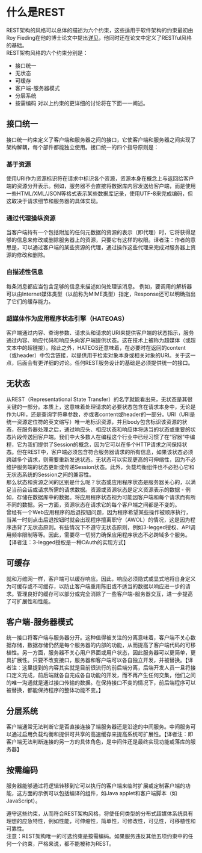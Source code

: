 # 什么是REST
REST架构的风格可以总体的描述为六个约束，这些适用于软件架构的约束最初由Roy Fieding在他的博士论文中提出[详见](http://www.ics.uci.edu/~fielding/pubs/dissertation/rest_arch_style.htm)，他同时还在论文中定义了RESTful风格的基础。  
REST架构风格的六个约束分别是：
- 接口统一
- 无状态
- 可缓存
- 客户端-服务器模式
- 分层系统
- 按需编码
对以上约束的更详细的讨论将在下面一一阐述。

## 接口统一<div id="uniform_interface"></div>
接口统一约束定义了客户端和服务器之间的接口，它使客户端和服务器之间实现了架构解耦，每个部件都能独立使用。接口统一的四个指导原则是：
### 基于资源
使用URI作为资源标识符在请求中标识各个资源，资源本身在概念上与返回给客户端的资源分开表示。例如，服务器不会直接将数据库内容发送给客户端，而是使用一些HTML/XML/JSON等格式表示某些数据库记录，使用UTF-8来完成编码，但这取决于请求细节和服务器的具体实现。
### 通过代理操纵资源
当客户端持有一个包括附加的任何元数据的资源的表示（即代理）时，它将获得足够的信息来修改或删除服务器上的资源，只要它有这样的权限。译者注：作者的意思是，可以通过客户端的某些资源的代理，通过操作这些代理来完成对服务器上资源的修改和删除。
### 自描述性信息
每条消息都应当包含足够的信息来描述如何处理该消息。 例如，要调用的解析器可以由Internet媒体类型（以前称为MIME类型）指定，Response还可以明确指出了它们的缓存能力。
### 超媒体作为应用程序状态引擎（HATEOAS）
客户端通过内容、查询参数、请求头和请求的URI来提供客户端的状态指示，服务通过内容、响应代码和响应头向客户端提供状态。这在技术上被称为超媒体（或超文本中的超链接）。除此之外，HATEOS还意味着，在必要时在返回的content（或header）中包含链接，以提供用于检索对象本身或相关对象的URI。关于这一点，后面会有更详细的讨论。任何REST服务设计的基础是必须提供统一的接口。
## 无状态<div id="stateless"></div>
从REST（Representational State Transfer）的名字就能看出来，无状态是其很关键的一部分。本质上，这意味着处理请求的必要状态包含在请求本身中，无论是作为URI，还是查询字符串参数，亦或者content或header的一部分。URI（URI是统一资源定位符的英文缩写）唯一地标识资源，并且body包含标识该资源的状态，在服务器处理之后，通过响应头、相应状态和响应体将适当的状态或重要的状态片段传送回客户端。我们中大多数人在编程这个行业中已经习惯了在“容器”中编程，它为我们提供了Session的概念，因为它可以在多个HTTP请求之间保持状态。但在REST中，客户端必须包含符合服务器请求的所有信息，如果该状态必须跨越多个请求，则需要重新发送状态。无状态可以实现更高的可伸缩性，因为不必维护服务端的状态更新或传递Session状态。此外，负载均衡组件也不必担心它和无状态系统的Session之间的兼容性。  
那么状态和资源之间的区别是什么呢？状态或应用程序状态是服务器关心的，以满足当前会话或请求所需的请求数据。资源或资源状态是定义资源表示的数据 - 例如，存储在数据库中的数据。将应用程序状态视为可能因客户端和每个请求而有所不同的数据。另一方面，资源状态在请求它的每个客户端之间都是不变的。  
曾经有一个Web应用程序的后退按钮问题，因为程序希望某些操作被顺序执行，当某一时刻点击后退按钮时就会出现程序擅离职守（AWOL）的情况，这是因为程序违背了无状态原则。有些情况下不遵守无状态原则，例如3-legged授权、API调用频率限制等等。因此，需要尽一切努力确保应用程序状态不必跨域多个服务。【译者注：3-legged授权是一种OAuth的实现方式】  
## 可缓存<div id="cacheable"></div>
就和万维网一样，客户端可以缓存响应。因此，响应必须隐式或显式地将自身定义为可缓存或不可缓存，以防止客户端重用陈旧或不适当的数据以响应进一步的请求。管理良好的缓存可以部分或完全消除了一些客户端-服务器交互，进一步提高了可扩展性和性能。
## 客户端-服务器模式<div id="client_server"></div>
统一接口将客户端与服务器分开。这种值得被关注的分离意味着，客户端不关心数据存储，数据存储仍然是每个服务器的内部的功能，从而提高了客户端代码的可移植性。另一方面，服务器不关心用户界面或用户状态，因此服务器可以更简单，更具扩展性。只要不改变接口，服务器和客户端可以各自独立开发，并被替换。【译者注：这里提到的内容其实就是目前很流行的前后端分离，后端开发人员一旦将接口定义完成，前后端就各自完成各自功能的开发，而不再产生任何交集，他们之间的唯一沟通就是通过接口传输的数据。在保持接口不变的情况下，前后端程序可以被替换，都能保持程序的整体功能不变。】  
## 分层系统<div id="layered_system"></div>
客户端通常无法判断它是否直接连接了端服务器还是沿途的中间服务。中间服务可以通过启用负载均衡和提供可共享的高速缓存来提高系统可扩展性。【译者注：即客户端无法判断连接的另一方的具体角色，是中间件还是最终实现功能或落库的服务器】
## 按需编码<div id="code_on_demand"></div>
服务器能够通过将逻辑转移到它可以执行的客户端来临时扩展或定制客户端的功能，这方面的示例可以包括编译的组件，如Java applet和客户端脚本（如JavaScript）。  

遵守这些约束，从而符合REST架构风格，将使任何类型的分布式超媒体系统具有理想的应急特性，例如性能，可伸缩性，简单性，可修改性，可见性，可移植性和可靠性。  
注意：REST架构唯一的可选约束是按需编码。如果服务违反其他五项约束中的任何一个约束，严格来说，都不能被称为REST。